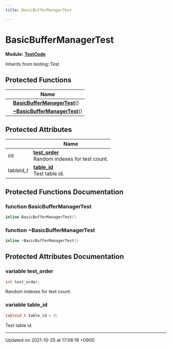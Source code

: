 ```yaml
---
title: BasicBufferManagerTest

---
```


# BasicBufferManagerTest

**Module:** **[TestCode](/Modules/group__TestCode)**





Inherits from testing::Test

## Protected Functions

|                | Name           |
| -------------- | -------------- |
| | **[BasicBufferManagerTest](/Classes/classBasicBufferManagerTest#function-basicbuffermanagertest)**() |
| | **[~BasicBufferManagerTest](/Classes/classBasicBufferManagerTest#function-~basicbuffermanagertest)**() |

## Protected Attributes

|                | Name           |
| -------------- | -------------- |
| int | **[test_order](/Classes/classBasicBufferManagerTest#variable-test-order)** <br>Random indexes for test count.  |
| tableid_t | **[table_id](/Classes/classBasicBufferManagerTest#variable-table-id)** <br>Test table id.  |

## Protected Functions Documentation

### function BasicBufferManagerTest

```cpp
inline BasicBufferManagerTest()
```


### function ~BasicBufferManagerTest

```cpp
inline ~BasicBufferManagerTest()
```


## Protected Attributes Documentation

### variable test_order

```cpp
int test_order;
```

Random indexes for test count. 

### variable table_id

```cpp
tableid_t table_id = 0;
```

Test table id. 

-------------------------------

Updated on 2021-10-25 at 17:08:19 +0900